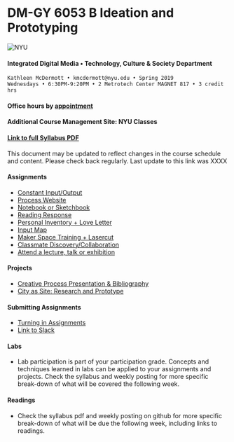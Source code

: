 # DM-GY 6053 B Ideation and Prototyping
![NYU](http://archive.engineering.nyu.edu/files/tandon_long_black.png)
#### Integrated Digital Media • Technology, Culture & Society Department 

    Kathleen McDermott • kmcdermott@nyu.edu • Spring 2019
    Wednesdays • 6:30PM-9:20PM • 2 Metrotech Center MAGNET 817 • 3 credit hrs     

#### Office hours by [appointment ](https://calendar.google.com/calendar/selfsched?sstoken=UUl6ZHRicC1jSXBVfGRlZmF1bHR8OTdkZDlmZTU0N2E4NzZiZTUxZjQ5YjgwYjg5M2NmY2Q)

#### Additional Course Management Site: NYU Classes

#### [Link to full Syllabus PDF](https://drive.google.com/file/d/1LK90DDU4XbVnZwo_csd_jYqpnR6QBWYm/view?usp=sharing)
This document may be updated to reflect changes in the course schedule and content. Please check back regularly. Last update to this link was XXXX

#### Assignments
* [Constant Input/Output](constant_inputoutput.md)
* [Process Website](process_website.md)
* [Notebook or Sketchbook](notebook_or_sketchbook.md)
* [Reading Response](reading_responses.md)
* [Personal Inventory + Love Letter](personal_inventory.md)
* [Input Map](input_map.md)
* [Maker Space Training + Lasercut](lasercut.md)
* [Classmate Discovery/Collaboration](classmate_discovery.md)
* [Attend a lecture, talk or exhibition](visit_talk_meetup.md)


#### Projects
* [Creative Process Presentation & Bibliography](creative_process.md)
* [City as Site: Research and Prototype](city_as_site.md)

#### Submitting Assignments
* [Turning in Assignments](turning_in_work.md)
* [Link to Slack](https://nyu-ideation-2019.slack.com)

#### Labs
* Lab participation is part of your participation grade. Concepts and techniques learned in labs can be applied to your assignments and projects. Check the syllabus and weekly posting for more specific break-down of what will be covered the following week.

#### Readings
* Check the syllabus pdf and weekly posting on github for more specific break-down of what will be due the following week, including links to readings.

